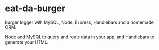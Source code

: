 # eat-da-burger

burger logger with MySQL, Node, Express, Handlebars and a homemade ORM.

Node and MySQL to query and route data in your app, and Handlebars to generate your HTML.